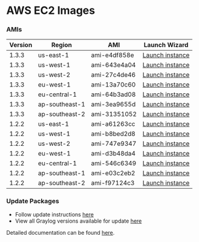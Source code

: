 AWS EC2 Images
==============

### AMIs

| Version | Region | AMI | Launch Wizard |
|---------|--------|-----|-------------|
| 1.3.3  | us-east-1 | ami-e4df858e | [Launch instance](https://console.aws.amazon.com/ec2/v2/home?region=us-east-1#LaunchInstanceWizard:ami=ami-e4df858e) |
| 1.3.3  | us-west-1 | ami-643e4a04 | [Launch instance](https://console.aws.amazon.com/ec2/v2/home?region=us-west-1#LaunchInstanceWizard:ami=ami-643e4a04) |
| 1.3.3  | us-west-2 | ami-27c4de46 | [Launch instance](https://console.aws.amazon.com/ec2/v2/home?region=us-west-2#LaunchInstanceWizard:ami=ami-27c4de46) |
| 1.3.3  | eu-west-1 | ami-13a70c60 | [Launch instance](https://console.aws.amazon.com/ec2/v2/home?region=eu-west-1#LaunchInstanceWizard:ami=ami-13a70c60) |
| 1.3.3  | eu-central-1 | ami-64b3ad08 | [Launch instance](https://console.aws.amazon.com/ec2/v2/home?region=eu-central-1#LaunchInstanceWizard:ami=ami-64b3ad08) |
| 1.3.3  | ap-southeast-1 | ami-3ea9655d | [Launch instance](https://console.aws.amazon.com/ec2/v2/home?region=ap-southeast-1#LaunchInstanceWizard:ami=ami-3ea9655d) |
| 1.3.3  | ap-southeast-2 | ami-31351052 | [Launch instance](https://console.aws.amazon.com/ec2/v2/home?region=ap-southeast-2#LaunchInstanceWizard:ami=ami-31351052) |
| 1.2.2  | us-east-1 | ami-a61263cc | [Launch instance](https://console.aws.amazon.com/ec2/v2/home?region=us-east-1#LaunchInstanceWizard:ami=ami-a61263cc) |
| 1.2.2  | us-west-1 | ami-b8bed2d8 | [Launch instance](https://console.aws.amazon.com/ec2/v2/home?region=us-west-1#LaunchInstanceWizard:ami=ami-b8bed2d8) |
| 1.2.2  | us-west-2 | ami-747e9347 | [Launch instance](https://console.aws.amazon.com/ec2/v2/home?region=us-west-2#LaunchInstanceWizard:ami=ami-747e9347) |
| 1.2.2  | eu-west-1 | ami-d3b48da4 | [Launch instance](https://console.aws.amazon.com/ec2/v2/home?region=eu-west-1#LaunchInstanceWizard:ami=ami-d3b48da4) |
| 1.2.2  | eu-central-1 | ami-546c6349 | [Launch instance](https://console.aws.amazon.com/ec2/v2/home?region=eu-central-1#LaunchInstanceWizard:ami=ami-546c6349) |
| 1.2.2  | ap-southeast-1 | ami-e03c2eb2 | [Launch instance](https://console.aws.amazon.com/ec2/v2/home?region=ap-southeast-1#LaunchInstanceWizard:ami=ami-e03c2eb2) |
| 1.2.2  | ap-southeast-2 | ami-f97124c3 | [Launch instance](https://console.aws.amazon.com/ec2/v2/home?region=ap-southeast-2#LaunchInstanceWizard:ami=ami-f97124c3) |


### Update Packages

  * Follow update instructions [here](http://docs.graylog.org/en/1.2/pages/installation/graylog_ctl.html#upgrade-graylog)
  * View all Graylog versions available for update [here](https://packages.graylog2.org/appliances/ubuntu)

Detailed documentation can be found [here](http://docs.graylog.org/en/latest/pages/installation/aws.html).
